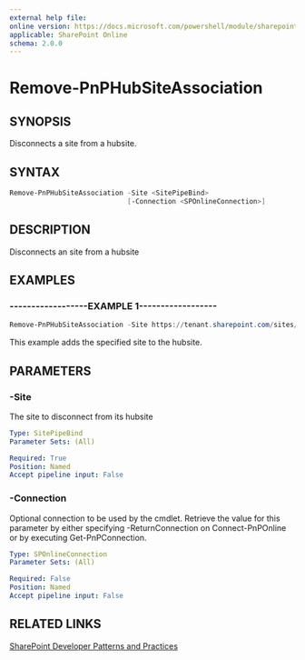 ```yaml
---
external help file:
online version: https://docs.microsoft.com/powershell/module/sharepoint-pnp/remove-pnphubsiteassociation
applicable: SharePoint Online
schema: 2.0.0
---
```

# Remove-PnPHubSiteAssociation

## SYNOPSIS
Disconnects a site from a hubsite.

## SYNTAX

```powershell
Remove-PnPHubSiteAssociation -Site <SitePipeBind>
                             [-Connection <SPOnlineConnection>]
```

## DESCRIPTION
Disconnects an site from a hubsite

## EXAMPLES

### ------------------EXAMPLE 1------------------
```powershell
Remove-PnPHubSiteAssociation -Site https://tenant.sharepoint.com/sites/mysite
```

This example adds the specified site to the hubsite.

## PARAMETERS

### -Site
The site to disconnect from its hubsite

```yaml
Type: SitePipeBind
Parameter Sets: (All)

Required: True
Position: Named
Accept pipeline input: False
```

### -Connection
Optional connection to be used by the cmdlet. Retrieve the value for this parameter by either specifying -ReturnConnection on Connect-PnPOnline or by executing Get-PnPConnection.

```yaml
Type: SPOnlineConnection
Parameter Sets: (All)

Required: False
Position: Named
Accept pipeline input: False
```

## RELATED LINKS

[SharePoint Developer Patterns and Practices](https://aka.ms/sppnp)
